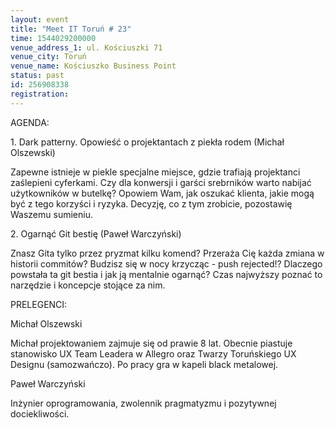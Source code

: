 ```yaml
---
layout: event
title: "Meet IT Toruń # 23"
time: 1544029200000
venue_address_1: ul. Kościuszki 71
venue_city: Toruń
venue_name: Kościuszko Business Point
status: past
id: 256908338
registration: 
---
```


<p>AGENDA:</p>
<p>1. Dark patterny. Opowieść o projektantach z piekła rodem (Michał Olszewski)</p>
<p>Zapewne istnieje w piekle specjalne miejsce, gdzie trafiają projektanci zaślepieni cyferkami. Czy dla konwersji i garści srebrników warto nabijać użytkowników w butelkę? Opowiem Wam, jak oszukać klienta, jakie mogą być z tego korzyści i ryzyka. Decyzję, co z tym zrobicie, pozostawię Waszemu sumieniu.</p>
<p>2. Ogarnąć Git bestię (Paweł Warczyński)</p>
<p>Znasz Gita tylko przez pryzmat kilku komend? Przeraża Cię każda zmiana w historii commitów? Budzisz się w nocy krzycząc - push rejected!? Dlaczego powstała ta git bestia i jak ją mentalnie ogarnąć? Czas najwyższy poznać to narzędzie i koncepcje stojące za nim.</p>
<p>PRELEGENCI:</p>
<p>Michał Olszewski</p>
<p>Michał projektowaniem zajmuje się od prawie 8 lat. Obecnie piastuje stanowisko UX Team Leadera w Allegro oraz Twarzy Toruńskiego UX Designu (samozwańczo). Po pracy gra w kapeli black metalowej.</p>
<p>Paweł Warczyński</p>
<p>Inżynier oprogramowania, zwolennik pragmatyzmu i pozytywnej dociekliwości.</p>
